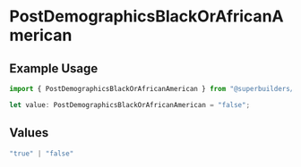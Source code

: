 # PostDemographicsBlackOrAfricanAmerican

## Example Usage

```typescript
import { PostDemographicsBlackOrAfricanAmerican } from "@superbuilders/oneroster/models/operations";

let value: PostDemographicsBlackOrAfricanAmerican = "false";
```

## Values

```typescript
"true" | "false"
```